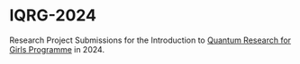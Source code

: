 # IQRG-2024
Research Project Submissions for the Introduction to [Quantum Research for Girls Programme](https://beyondresearch.physicsbeyond.com/iqrg-2/) in 2024. 
